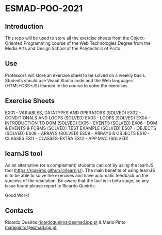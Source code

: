 # ESMAD-POO-2021

## Introduction

This repo will be used to store all the exercise sheets from the Object-Oriented Programming course of the Web Technologies Degree from the Media Arts and Design School of the Polytechnic of Porto.

## Use

Professors will store an exercise sheet to be solved on a weekly basis.
Students should use Visual Studio code and the Web languages (HTML+CSS+JS) learned in the course to solve the exercises. 

## Exercise Sheets

EX01 - VARIABLES, DATATYPES AND OPERATORS (SOLVED)
EX02 - CONDITIONALS AND LOOPS (SOLVED)
EX03 - LOOPS (SOLVED)
EX04 - INTRODUCTION TO DOM (SOLVED) 
EX05 - EVENTS (SOLVED) 
EX06 - DOM & EVENTS & FORMS (SOLVED)
TEST EXAMPLE (SOLVED)
ES07 - OBJECTS (SOLVED)
ES08 - ARRAYS (SOLVED)
ES09 - ARRAYS & OBJECTS 
ES10 - CLASSES
ES11 - CLASSES-EXTRA
ES12 - APP MVC (SOLVED)



## learnJS tool

As an alternative (or a complement) students can opt by using the learnJS tool (https://rqueiros.github.io/learnjs/). The main benefits of using learnJS is to be able to solve the exercises and have automatic feedback on the success of the resolution. Be aware that the tool is in beta stage, so any issue found please report to Ricardo Queirós.

Good Work!

## Contacts

Ricardo Queirós <ricardoqueiros@esmad.ipp.pt> & Mário Pinto <mariopinto@esmad.ipp.pt>
